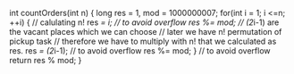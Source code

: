int countOrders(int n) {
long res = 1, mod = 1000000007;
for(int i = 1; i <=n; ++i)
{
// calulating n!
res *= i;
// to avoid overflow
res %= mod;
// (2*i-1) are the vacant places which we can choose
// later we have n! permutation of pickup task
// therefore we have to multiply with n! that we calculated as res.
res *= (2*i-1);
// to avoid overflow
res %= mod;
}
// to avoid overflow
return res % mod;
}